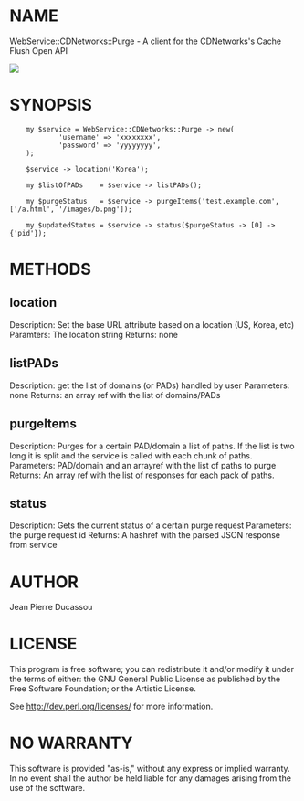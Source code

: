 # NAME

WebService::CDNetworks::Purge - A client for the CDNetworks's Cache Flush Open API

<div>
    <a href="https://travis-ci.org/jpducassou/perl-WebService-CDNetworks-Purge"><img src="https://travis-ci.org/jpducassou/perl-WebService-CDNetworks-Purge.svg?branch=master"></a>
</div>

# SYNOPSIS

        my $service = WebService::CDNetworks::Purge -> new(
                'username' => 'xxxxxxxx',
                'password' => 'yyyyyyyy',
        );

        $service -> location('Korea');

        my $listOfPADs    = $service -> listPADs();

        my $purgeStatus   = $service -> purgeItems('test.example.com', ['/a.html', '/images/b.png']);

        my $updatedStatus = $service -> status($purgeStatus -> [0] -> {'pid'}); 

# METHODS

## location

Description: Set the base URL attribute based on a location (US, Korea, etc)
Paramters: The location string
Returns: none

## listPADs

Description: get the list of domains (or PADs) handled by user
Parameters: none
Returns: an array ref with the list of domains/PADs

## purgeItems

Description: Purges for a certain PAD/domain a list of paths.
If the list is two long it is split and the service is called with each chunk of paths.
Parameters: PAD/domain and an arrayref with the list of paths to purge
Returns: An array ref with the list of responses for each pack of paths.

## status

Description: Gets the current status of a certain purge request
Parameters: the purge request id
Returns: A hashref with the parsed JSON response from service

# AUTHOR

Jean Pierre Ducassou

# LICENSE

This program is free software; you can redistribute it and/or modify it
under the terms of either: the GNU General Public License as published
by the Free Software Foundation; or the Artistic License.

See http://dev.perl.org/licenses/ for more information.

# NO WARRANTY

This software is provided "as-is," without any express or implied warranty. In no event shall the author be held liable for any damages arising from the use of the software.
